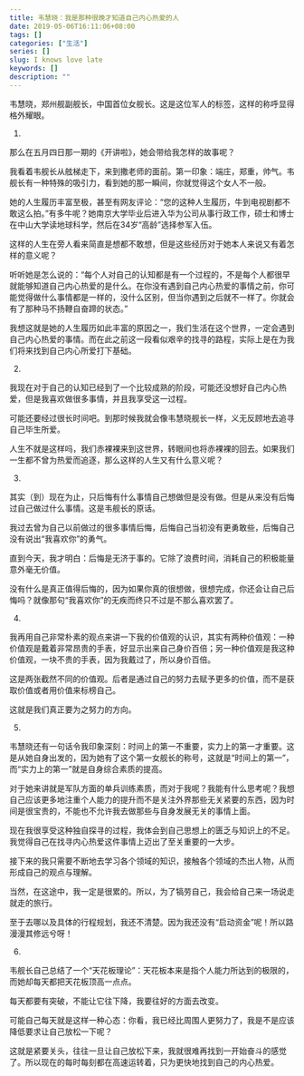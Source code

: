 ```yaml
---
title: 韦慧晓：我是那种很晚才知道自己内心热爱的人
date: 2019-05-06T16:11:06+08:00
tags: []
categories: ["生活"]
series: []
slug: I knows love late
keywords: []
description: ""
---
```


韦慧晓，郑州舰副舰长，中国首位女舰长。这是这位军人的标签，这样的称呼显得格外耀眼。

1.

那么在五月四日那一期的《开讲啦》，她会带给我怎样的故事呢？

我看着韦舰长从舷梯走下，来到撒老师的面前。第一印象：端庄，郑重，帅气。韦舰长有一种特殊的吸引力，看到她的那一瞬间，你就觉得这个女人不一般。

她的人生履历丰富至极，甚至有网友评论：“您的这种人生履历，牛到电视剧都不敢这么拍。”有多牛呢？她南京大学毕业后进入华为公司从事行政工作，硕士和博士在中山大学读地球科学，然后在34岁“高龄”选择参军入伍。

这样的人生在旁人看来简直是想都不敢想，但是这些经历对于她本人来说又有着怎样的意义呢？

听听她是怎么说的：“每个人对自己的认知都是有一个过程的，不是每个人都很早就能够知道自己内心热爱的是什么。在你没有遇到自己内心热爱的事情之前，你可能觉得做什么事情都是一样的，没什么区别，但当你遇到之后就不一样了。你就会有了那种马不扬鞭自奋蹄的状态。”

我想这就是她的人生履历如此丰富的原因之一，我们生活在这个世界，一定会遇到自己内心热爱的事情。而在此之前这一段看似艰辛的找寻的路程，实际上是在为我们将来找到自己内心所爱打下基础。

2.

我现在对于自己的认知已经到了一个比较成熟的阶段，可能还没想好自己内心热爱，但是我喜欢做很多事情，并且我享受这一过程。

可能还要经过很长时间吧。到那时候我就会像韦慧晓舰长一样，义无反顾地去追寻自己毕生所爱。

人生不就是这样吗，我们赤裸裸来到这世界，转眼间也将赤裸裸的回去。如果我们一生都不曾为热爱而追逐，那么这样的人生又有什么意义呢？

3.

其实（到）现在为止，只后悔有什么事情自己想做但是没有做。但是从来没有后悔过自己做过什么事情。这是韦舰长的原话。

我过去曾为自己以前做过的很多事情后悔，后悔自己当初没有更勇敢些，后悔自己没有说出“我喜欢你”的勇气。

直到今天，我才明白：后悔是无济于事的。它除了浪费时间，消耗自己的积极能量意外毫无价值。

没有什么是真正值得后悔的，因为如果你真的很想做，很想完成，你还会让自己后悔吗？就像那句“我喜欢你”的无疾而终只不过是不那么喜欢罢了。

4.

我再用自己非常朴素的观点来讲一下我的价值观的认识，其实有两种价值观：一种价值观是戴着非常昂贵的手表，好显示出来自己身价百倍；另一种价值观是我这种价值观，一块不贵的手表，因为我戴过了，所以身价百倍。

这是两张截然不同的价值观。后者是通过自己的努力去赋予更多的价值，而不是获取价值或者用价值来标榜自己。

这就是我们真正要为之努力的方向。

5.

韦慧晓还有一句话令我印象深刻：时间上的第一不重要，实力上的第一才重要。这是从她自身出发的，因为她有了这个第一女舰长的称号，这就是“时间上的第一”，而“实力上的第一”就是自身综合素质的提高。

对于她来讲就是军队方面的单兵训练素质，而对于我呢？我能有什么思考呢？我想自己应该更多地注重个人能力的提升而不是关注外界那些无关紧要的东西，因为时间是很宝贵的，不能也不允许我去做那些与自身发展无关的事情上面。

现在我很享受这种独自探寻的过程，我体会到自己思想上的匮乏与知识上的不足。我觉得自己在找寻内心热爱这件事情上迈出了至关重要的一大步。

接下来的我只需要不断地去学习各个领域的知识，接触各个领域的杰出人物，从而形成自己的观点与理解。

当然，在这途中，我一定是很累的。所以，为了犒劳自己，我会给自己来一场说走就走的旅行。

至于去哪以及具体的行程规划，我还不清楚。因为我还没有“启动资金”呢！所以路漫漫其修远兮呀！

6.

韦舰长自己总结了一个“天花板理论”：天花板本来是指个人能力所达到的极限的，而她却每天都把天花板顶高一点点。

每天都要有突破，不能让它往下降，我要往好的方面去改变。

可能自己每天就是这样一种心态：你看，我已经比周围人更努力了，我是不是应该降低要求让自己放松一下呢？

这就是紧要关头，往往一旦让自己放松下来，我就很难再找到一开始奋斗的感觉了。所以现在的每时每刻都在高速运转着，只为更快地找到自己的内心热爱。